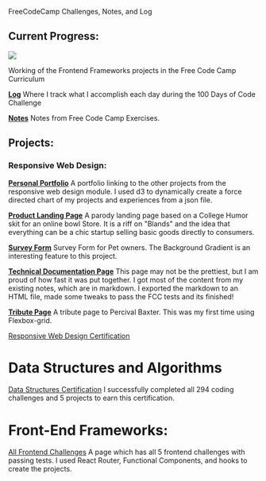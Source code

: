 FreeCodeCamp Challenges, Notes, and Log

## Current Progress:
<img src="https://img.shields.io/github/last-commit/EthanMerrill/100-Days-of-Code"/>

Working of the Frontend Frameworks projects in the Free Code Camp Curriculum


<a href="journal.md">**Log**</a>
Where I track what I accomplish each day during the 100 Days of Code Challenge

<a href="/notes.md">**Notes**</a>
Notes from Free Code Camp Exercises.


## Projects:

### Responsive Web Design:
<a href="https://ethanmerrill.github.io/100-Days-of-Code/Responsive_Web_Design_Projects/Build_A_Personal_Portfolio_Webpage/PersonalPortfolioPage.html">**Personal Portfolio**</a> A portfolio linking to the other projects from the responsive web design module. I used d3 to dynamically create a force directed chart of my projects and experiences from a json file. 

<a href="https://ethanmerrill.github.io/100-Days-of-Code/Responsive_Web_Design_Projects/Build_a_Product_Landing_Page/Landing_Page.html">**Product Landing Page**</a>
A parody landing page based on a College Humor skit for an online bowl Store. It is a riff on "Blands" and the idea that everything can be a chic startup selling basic goods directly to consumers.

<a href="https://ethanmerrill.github.io/100-Days-of-Code/Responsive_Web_Design_Projects/Build_A_Survey_Form/SurveyForm.html">**Survey Form**</a> Survey Form for Pet owners. The Background Gradient is an interesting feature to this project.

<a href="https://ethanmerrill.github.io/100-Days-of-Code/Responsive_Web_Design_Projects/Build_a_Technical_Documentation_page/index.html">**Technical Documentation Page**</a> This page may not be the prettiest, but I am proud of how fast it was put together. I got most of the content from my existing notes, which are in markdown. I exported the markdown to an HTML file, made some tweaks to pass the FCC tests and its finished!

<a href="https://ethanmerrill.github.io/100-Days-of-Code/Responsive_Web_Design_Projects/Build_a_Tribute_Page/TributePage.html">**Tribute Page**</a> A tribute page to Percival Baxter. This was my first time using Flexbox-grid. 

<a href="https://www.freecodecamp.org/certification/ethanmerrill/responsive-web-design">Responsive Web Design Certification</a>


# Data Structures and Algorithms

<a href="https://www.freecodecamp.org/certification/ethanmerrill/javascript-algorithms-and-data-structures">Data Structures Certification</a> I successfully completed all 294 coding challenges and 5 projects to earn this certification. 

# Front-End Frameworks:

<a href="https://ethanmerrill.github.io/100-Days-of-Code/Frontend_Frameworks_Projects/Random_Quote_Machine/random_quote_machine/dist/index.html">All Frontend Challenges</a> A page which has all 5 frontend challenges with passing tests. I used React Router, Functional Components, and hooks to create the projects.